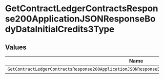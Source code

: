 # GetContractLedgerContractsResponse200ApplicationJSONResponseBodyDataInitialCredits3Type


## Values

| Name                                                                                                      | Value                                                                                                     |
| --------------------------------------------------------------------------------------------------------- | --------------------------------------------------------------------------------------------------------- |
| `GetContractLedgerContractsResponse200ApplicationJSONResponseBodyDataInitialCredits3TypeCreditExpiration` | CREDIT_EXPIRATION                                                                                         |